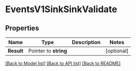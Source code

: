 # EventsV1SinkSinkValidate

## Properties

Name | Type | Description | Notes
------------ | ------------- | ------------- | -------------
**Result** | Pointer to **string** |  | [optional] 

[[Back to Model list]](../README.md#documentation-for-models) [[Back to API list]](../README.md#documentation-for-api-endpoints) [[Back to README]](../README.md)


